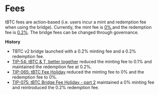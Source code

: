 # Fees

tBTC fees are action-based (i.e. users incur a mint and redemption fee when using the bridge). Currently, the mint fee is [0% ](https://etherscan.io/address/0x5e4861a80B55f035D899f66772117F00FA0E8e7B#readProxyContract#F3)and the redemption fee is [0.2%](https://etherscan.io/address/0x5e4861a80B55f035D899f66772117F00FA0E8e7B#readProxyContract#F13). The bridge fees can be changed through governance.

**History**

* TBTC v2 bridge launched with a 0.2% minting fee and a 0.2% redemption fee.
* [TIP-54: tBTC & T, better together](https://forum.threshold.network/t/tip-54-tbtc-t-better-together/635) reduced the minting fee to 0.1% and maintained the redemption fee at 0.2%.
* [TIP-065: tBTC Fee Holiday](https://forum.threshold.network/t/tip-065-tbtc-fee-holiday/718) reduced the minting fee to 0% and the redemption fee to 0%.
* [TIP-075: tBTC Bridge Fee Holiday - part 2](https://forum.threshold.network/t/tip-075-tbtc-bridge-fee-holiday-part-2/803) maintained a 0% minting fee and reintroduced the 0.2% redemption fee.

